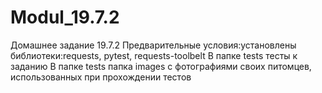 # Modul_19.7.2
Домашнее задание 19.7.2
Предварительные условия:установлены библиотеки:requests, pytest, requests-toolbelt
В папке tests тесты к заданию
В папке tests папка images с фотографиями своих питомцев, использованных при прохождении тестов
